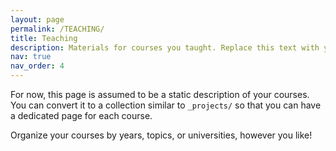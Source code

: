 ```yaml
---
layout: page
permalink: /TEACHING/
title: Teaching
description: Materials for courses you taught. Replace this text with your description.
nav: true
nav_order: 4
---
```


For now, this page is assumed to be a static description of your courses. You can convert it to a collection similar to `_projects/` so that you can have a dedicated page for each course.

Organize your courses by years, topics, or universities, however you like!
